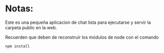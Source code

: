 # Notas:

Este es una pequeña aplicacion de chat lista para ejecutarse y servir la carpeta public en la web.

Recuerden que deben de reconstruir los módulos de node con el comando

```
npm install
```